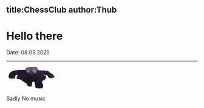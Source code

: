 title:ChessClub
author:Thub
---
# Hello there
Date: 08.05.2021 
___

![WIDE](../images/putin.gif)

Sadly No music


